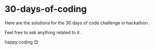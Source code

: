 # 30-days-of-coding
Here are the solutions for the 30 days of code challenge in hackathon .

Feel free to ask anything related to it . 

happy coding 😊
